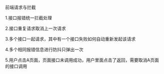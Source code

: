 前端请求与拦截

1.接口报错统一拦截处理

2.接口重复请求取消上一次请求

3.多个接口一起请求，其中有一个接口失败如何自动重新发起该请求

4.多个相同报错信息进行防抖只弹出一次

5.用户点击A页面，页面接口未调用成功，用户里面点击了返回，需要取消A页面的接口调用